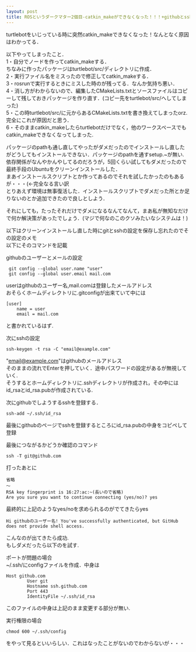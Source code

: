 ```yaml
---
layout: post
title: ROSというダークマター2個目-catkin_makeができなくなった！！！+githubとsshの設定メモ
---
```


turtlebotをいじっている時に突然catkin_makeできなくなった！なんとなく原因はわかってる．  

以下やってしまったこと．  
1・自分でノードを作ってcatkin_makeする．  
   ちなみに作ったパッケージはturtlebot/src/ディレクトリに作成．  
2・実行ファイル名をミスったので修正してcatkin_makeする．  
3・rosrunで実行するときにミスした時のが残ってる．なんか気持ち悪い．  
4・消し方がわからないので、編集したCMakeLists.txtとソースファイルはコピーして残しておきパッケージを作り直す．(コピー先をturtlebot/src/へしてしまった)  
5・この時turtlebot/src/に元からあるCMakeLists.txtを書き換えてしまったorz. 完全にこれが原因だと思う．  
6・そのままcatkin_makeしたらturtlebotだけでなく，他のワークスペースでもcatkin_makeできなくなってしまった.  


パッケージのpathも通し直してやったがダメだったのでインストールし直したがどうしてもインストールできない．パッケージのpathを通すsetup.~が無い.  
依存関係がなんやかんやしてるのだろうが，5回くらい試してもダメだったので最終手段のUbuntuをクリーンインストールした．  
まあインストールスクリプトとか作ってあるのでそれを試したかったのもあるが・・・(←完全なる言い訳  
とりあえず環境は無事復活した．インストールスクリプトでダメだった所とか足りないのとか追加できたので良しとしよう．  

それにしても，たったそれだけでダメになるなんてなんて，まあ私が無知なだけで何か解決策があったでしょう．(マジで何なのこのクソみたいなシステムは！)  



以下はクリーンインストールし直した時にgitとsshの設定を保存し忘れたのでその設定のメモ  
以下にそのコマンドを記載  

githubのユーザーとメールの設定  

	 git config --global user.name "user"  
	 git config --global user.email mail.com  

userはgithubのユーザー名,mail.comは登録したメールアドレス  
おそらくホームディレクトリに.gitconfigが出来ていて中には  

	[user]
		name = user
		email = mail.com

と書かれているはず.  

次にsshの設定  

	ssh-keygen -t rsa -C "email@example.com"

"email@example.com"はgithubのメールアドレス  
そのままの流れでEnterを押していく．途中パスワードの設定があるが無視していく.  
そうするとホームディレクトリに.sshディレクトリが作成され，その中にはid_rsaとid_rsa.pubが作成されている.  

次にgithubでしようするsshを登録する．  
	
	ssh-add ~/.ssh/id_rsa

最後にgithubのページでsshを登録するところにid_rsa.pubの中身をコピペして登録  

最後につながるかどうか確認のコマンド  
	
	ssh -T git@github.com

打ったあとに  

	省略
	〜
	RSA key fingerprint is 16:27:ac:~(長いので省略)
	Are you sure you want to continue connecting (yes/no)? yes

最終的に上記のようなyes/noを求められるのがでてきたらyes  

	Hi githubのユーザー名! You've successfully authenticated, but GitHub does not provide shell access.

こんなのが出てきたら成功.  
もしダメだったら以下のを試す.  

ポートが問題の場合  
~/.ssh/にconfigファイルを作成．中身は  


	Host github.com
    	    User git
      	    Hostname ssh.github.com
    	    Port 443
    	    IdentityFile ~/.ssh/id_rsa

このファイルの中身は上記のまま変更する部分が無い.  

実行権限の場合  

	chmod 600 ~/.ssh/config

をやって見るといいらしい．これはなったことがないのでわからないが・・・














